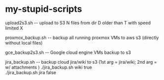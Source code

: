 # my-stupid-scripts

upload2s3.sh -- upload to S3 N files from dir D older than T with speed limited X

proxmox_backup.sh -- backup all running proxmox VMs to aws s3 (directly without local files)

gce_backup2s3.sh -- Google cloud engine VMs backup to s3

jira_backup.sh -- backup cloud jira/wiki to s3 (1st arg = jira/wiki; 2nd arg = w/ attachments )
  ./jira_backup.sh wiki true   
  ./jira_backup.sh jira false
